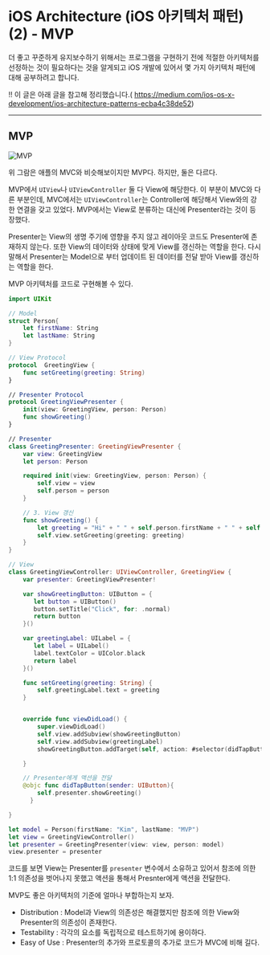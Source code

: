 # iOS Architecture (iOS 아키텍처 패턴) (2) - MVP

더 좋고 꾸준하게 유지보수하기 위해서는 프로그램을 구현하기 전에 적절한 아키텍처를 선정하는 것이 필요하다는 것을 알게되고 iOS 개발에 있어서 몇 가지 아키텍처 패턴에 대해 공부하려고 합니다.

!! 이 글은 아래 글을 참고해 정리했습니다.(
https://medium.com/ios-os-x-development/ios-architecture-patterns-ecba4c38de52)

---

## MVP

![MVP](https://miro.medium.com/max/1400/1*hKUCPEHg6TDz6gtOlnFYwQ.png)

위 그람은 애플의 MVC와 비슷해보이지만 MVP다. 하지만, 둘은 다르다.

MVP에서 `UIView`나 `UIViewController` 둘 다 View에 해당한다. 이 부분이 MVC와 다른 부분인데, MVC에서는 `UIViewController`는 Controller에 해당해서 View와의 강한 연결을 갖고 있었다. MVP에서는 View로 분류하는 대신에 Presenter라는 것이 등장했다.

Presenter는 View의 생명 주기에 영향을 주지 않고 레이아웃 코드도 Presenter에 존재하지 않는다. 또한 View의 데이터와 상태에 맞게 View를 갱신하는 역할을 한다. 다시 말해서 Presenter는 Model으로 부터 업데이트 된 데이터를 전달 받아 View를 갱신하는 역할을 한다.

MVP 아키텍처를 코드로 구현해볼 수 있다.

```swift
import UIKit

// Model
struct Person{
    let firstName: String
    let lastName: String
}

// View Protocol
protocol  GreetingView {
    func setGreeting(greeting: String)
}

// Presenter Protocol
protocol GreetingViewPresenter {
    init(view: GreetingView, person: Person)
    func showGreeting()
}

// Presenter
class GreetingPresenter: GreetingViewPresenter {
    var view: GreetingView
    let person: Person

    required init(view: GreetingView, person: Person) {
        self.view = view
        self.person = person
    }

    // 3. View 갱신
    func showGreeting() {
        let greeting = "Hi" + " " + self.person.firstName + " " + self.person.lastName
        self.view.setGreeting(greeting: greeting)
    }
}

// View
class GreetingViewController: UIViewController, GreetingView {
    var presenter: GreetingViewPresenter!

    var showGreetingButton: UIButton = {
       let button = UIButton()
       button.setTitle("Click", for: .normal)
       return button
    }()

    var greetingLabel: UILabel = {
       let label = UILabel()
       label.textColor = UIColor.black
       return label
    }()

    func setGreeting(greeting: String) {
        self.greetingLabel.text = greeting
    }


    override func viewDidLoad() {
        super.viewDidLoad()
        self.view.addSubview(showGreetingButton)
        self.view.addSubview(greetingLabel)
        showGreetingButton.addTarget(self, action: #selector(didTapButton(sender:)), for: .touchUpInside)

    }

    // Presenter에게 액션을 전달
    @objc func didTapButton(sender: UIButton){
        self.presenter.showGreeting()
      }

}

let model = Person(firstName: "Kim", lastName: "MVP")
let view = GreetingViewController()
let presenter = GreetingPresenter(view: view, person: model)
view.presenter = presenter
```

코드를 보면 View는 Presenter를 `presenter` 변수에서 소유하고 있어서 참조에 의한 1:1 의존성을 벗어나지 못했고 액션을 통해서 Presnter에게 액션을 전달한다.

MVP도 좋은 아키텍처의 기준에 얼마나 부합하는지 보자.

- Distribution : Model과 View의 의존성은 해결했지만 참조에 의한 View와 Presenter의 의존성이 존재한다.
- Testability : 각각의 요소를 독립적으로 테스트하기에 용이하다.
- Easy of Use : Presenter의 추가와 프로토콜의 추가로 코드가 MVC에 비해 길다.
